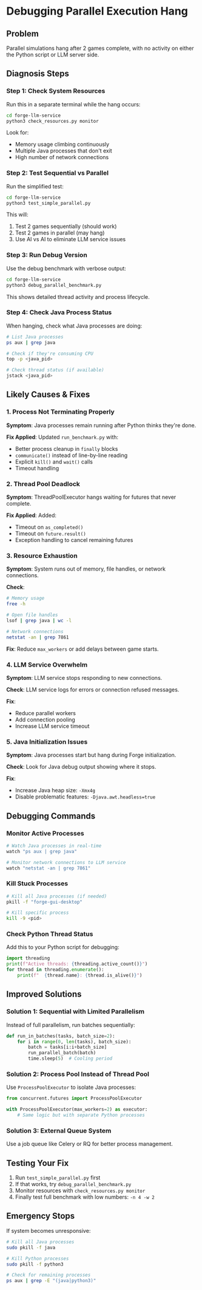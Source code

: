 # Debugging Parallel Execution Hang

## Problem
Parallel simulations hang after 2 games complete, with no activity on either the Python script or LLM server side.

## Diagnosis Steps

### Step 1: Check System Resources

Run this in a separate terminal while the hang occurs:

```bash
cd forge-llm-service
python3 check_resources.py monitor
```

Look for:
- Memory usage climbing continuously 
- Multiple Java processes that don't exit
- High number of network connections

### Step 2: Test Sequential vs Parallel

Run the simplified test:

```bash
cd forge-llm-service
python3 test_simple_parallel.py
```

This will:
1. Test 2 games sequentially (should work)
2. Test 2 games in parallel (may hang)
3. Use AI vs AI to eliminate LLM service issues

### Step 3: Run Debug Version

Use the debug benchmark with verbose output:

```bash
cd forge-llm-service 
python3 debug_parallel_benchmark.py
```

This shows detailed thread activity and process lifecycle.

### Step 4: Check Java Process Status

When hanging, check what Java processes are doing:

```bash
# List Java processes
ps aux | grep java

# Check if they're consuming CPU
top -p <java_pid>

# Check thread status (if available)
jstack <java_pid>
```

## Likely Causes & Fixes

### 1. Process Not Terminating Properly

**Symptom**: Java processes remain running after Python thinks they're done.

**Fix Applied**: Updated `run_benchmark.py` with:
- Better process cleanup in `finally` blocks
- `communicate()` instead of line-by-line reading
- Explicit `kill()` and `wait()` calls
- Timeout handling

### 2. Thread Pool Deadlock

**Symptom**: ThreadPoolExecutor hangs waiting for futures that never complete.

**Fix Applied**: Added:
- Timeout on `as_completed()`
- Timeout on `future.result()`
- Exception handling to cancel remaining futures

### 3. Resource Exhaustion

**Symptom**: System runs out of memory, file handles, or network connections.

**Check**:
```bash
# Memory usage
free -h

# Open file handles
lsof | grep java | wc -l

# Network connections
netstat -an | grep 7861
```

**Fix**: Reduce `max_workers` or add delays between game starts.

### 4. LLM Service Overwhelm

**Symptom**: LLM service stops responding to new connections.

**Check**: LLM service logs for errors or connection refused messages.

**Fix**: 
- Reduce parallel workers
- Add connection pooling
- Increase LLM service timeout

### 5. Java Initialization Issues

**Symptom**: Java processes start but hang during Forge initialization.

**Check**: Look for Java debug output showing where it stops.

**Fix**: 
- Increase Java heap size: `-Xmx4g`
- Disable problematic features: `-Djava.awt.headless=true`

## Debugging Commands

### Monitor Active Processes
```bash
# Watch Java processes in real-time
watch "ps aux | grep java"

# Monitor network connections to LLM service
watch "netstat -an | grep 7861"
```

### Kill Stuck Processes
```bash
# Kill all Java processes (if needed)
pkill -f "forge-gui-desktop"

# Kill specific process
kill -9 <pid>
```

### Check Python Thread Status
Add this to your Python script for debugging:
```python
import threading
print(f"Active threads: {threading.active_count()}")
for thread in threading.enumerate():
    print(f"  {thread.name}: {thread.is_alive()}")
```

## Improved Solutions

### Solution 1: Sequential with Limited Parallelism
Instead of full parallelism, run batches sequentially:

```python
def run_in_batches(tasks, batch_size=2):
    for i in range(0, len(tasks), batch_size):
        batch = tasks[i:i+batch_size]
        run_parallel_batch(batch)
        time.sleep(5)  # Cooling period
```

### Solution 2: Process Pool Instead of Thread Pool
Use `ProcessPoolExecutor` to isolate Java processes:

```python
from concurrent.futures import ProcessPoolExecutor

with ProcessPoolExecutor(max_workers=2) as executor:
    # Same logic but with separate Python processes
```

### Solution 3: External Queue System
Use a job queue like Celery or RQ for better process management.

## Testing Your Fix

1. Run `test_simple_parallel.py` first
2. If that works, try `debug_parallel_benchmark.py`
3. Monitor resources with `check_resources.py monitor`
4. Finally test full benchmark with low numbers: `-n 4 -w 2`

## Emergency Stops

If system becomes unresponsive:

```bash
# Kill all Java processes
sudo pkill -f java

# Kill Python processes
sudo pkill -f python3

# Check for remaining processes
ps aux | grep -E "(java|python3)"
```